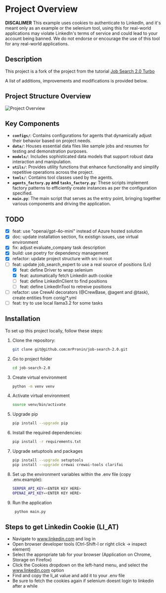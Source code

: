 # Project Overview

**DISCALIMER** This example uses cookies to authenticate to LinkedIn, and it's meant only as an example or the selenium tool, using this for real-world applications may violate LinkedIn's terms of service and could lead to your account being banned. We do not endorse or encourage the use of this tool for any real-world applications.

## Description

This project is a fork of the project from the tutorial [Job Search 2.0 Turbo](https://medium.com/towards-data-science/job-search-2-0-turbo-579e1bdb5177)

A list of additions, improvements and modifications is provided below.

## Project Structure Overview

![Project Overview](./files/overview.png)

## Key Components

- **`configs/`**: Contains configurations for agents that dynamically adjust their behavior based on project needs.
- **`data/`**: Houses essential data files like sample jobs and resumes for testing and demonstration purposes.
- **`models/`**: Includes sophisticated data models that support robust data interaction and manipulation.
- **`utils/`**: Provides utility functions that enhance functionality and simplify repetitive operations across the project.
- **`tools/`**: Contains tool classes used by the agents.
- **`agents_factory.py` and `tasks_factory.py`**: These scripts implement factory patterns to efficiently create instances as per the configuration specified.
- **`main.py`**: The main script that serves as the entry point, bringing together various components and driving the application.

## TODO
- [x] feat: use "openai/gpt-4o-mini" instead of Azure hosted solution
- [x] doc: update installation section, fix existign issues, use virtual environment
- [x] fix: adjust evaluate_company task description
- [x] build: use poetry for dependency management
- [x] refactor: update project structure with src in root
- [ ] feat: update job_search_expert to use a real source of positions (Ln)
   - [x] feat: define Driver to wrap selenium
   - [x] feat: automatically fetch Linkedin auth cookie
   - [ ] feat: define LinkedInClient to find positions
   - [ ] feat: define LinkedInTool to retreive positions
- [ ] refactor: use CrewAI decorators (@CrewBase, @agent and @task), create entities from conig/*.yml
- [ ] feat: try to use local llama3.2 for some tasks

## Installation

To set up this project locally, follow these steps:

1. Clone the repository:
   ```bash
   git clone git@github.com:mrPronin/job-search-2.0.git
   ```

2. Go to project folder
   ```bash
   cd job-search-2.0
   ```

3. Create virtual environment
   ```bash
   python -m venv venv
   ```

4. Activate virtual environment
   ```bash
   source venv/bin/activate
   ```

5. Upgrade pip
   ```bash
   pip install --upgrade pip
   ```

6. Install the required dependencies:
   ```bash
   pip install -r requirements.txt
   ```

7. Upgrade setuptools and packages
   ```bash
   pip install --upgrade setuptools
   pip install --upgrade crewai crewai-tools clarifai
   ```

8. Set up the environment variables within the .env file (copy .env.example):
   ```bash
   SERPER_API_KEY=<ENTER KEY HERE>
   OPENAI_API_KEY=<ENTER KEY HERE>
   ```

9. Run the application
   ```bash
    python main.py
    ```

## Steps to get Linkedin Cookie (LI_AT)
- Navigate to www.linkedin.com and log in
- Open browser developer tools (Ctrl-Shift-I or right click -> inspect element)
- Select the appropriate tab for your browser (Application on Chrome, Storage on Firefox)
- Click the Cookies dropdown on the left-hand menu, and select the www.linkedin.com option
- Find and copy the li_at value and add it to your .env file
- Be sure to fetch the cookies again if selenium doesnt login to linkedin after a while
